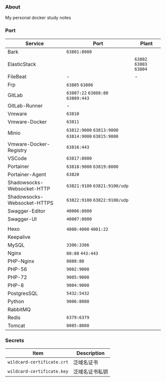 ### About

My personal docker study notes



### Port

| Service                     | Port                                                   | Plant                     |
| --------------------------- | ------------------------------------------------------ | ------------------------- |
| Bark                        | `63801:8080`                                           |                           |
| ElasticStack                |                                                        | `63802`  `63803`  `63804` |
| FileBeat                    | -                                                      | -                         |
| Frp                         | `63805`  `63806`                                       |                           |
| GitLab                      | `63807:22`  `63808:80`  `63809:443`                    |                           |
| GitLab-Runner               | -                                                      |                           |
| Vmware                      | `63810`                                                |                           |
| Vmware-Docker               | `63811`                                                |                           |
| Minio                       | `63812:9000`  `63813:9000`  `63814:9000`  `63815:9000` |                           |
| Vmware-Docker-Registry      | `63816:443`                                            |                           |
| VSCode                      | `63817:8080`                                           |                           |
| Portainer                   | `63818:9000`  `63819:8000`                             |                           |
| Portainer-Agent             | `63820`                                                |                           |
| Shadowsocks-Websocket-HTTP  | `63821:9100`  `63821:9100/udp`                         |                           |
| Shadowsocks-Websocket-HTTPS | `63822:9100`  `63822:9100/udp`                         |                           |
| Swagger-Editor              | `40006:8080`                                           |                           |
| Swagger-UI                  | `40007:8080`                                           |                           |
|                             |                                                        |                           |
| Hexo                        | `4000:4000` `4001:22`                                  |                           |
| Keepalive                   |                                                        |                           |
| MySQL                       | `3306:3306`                                            |                           |
| Nginx                       | `80:80`  `443:443`                                     |                           |
| PHP-Nginx                   | `8088:80`                                              |                           |
| PHP-56                      | `9002:9000`                                            |                           |
| PHP-72                      | `9005:9000`                                            |                           |
| PHP-8                       | `9004:9000`                                            |                           |
| PostgresSQL                 | `5432:5432`                                            |                           |
| Python                      | `9006:8080`                                            |                           |
| RabbitMQ                    |                                                        |                           |
| Redis                       | `6379:6379`                                            |                           |
| Tomcat                      | `8085:8080`                                            |                           |



### Secrets

| Item                       | Description    |
| -------------------------- | -------------- |
| `wildcard-certificate.crt` | 泛域名证书     |
| `wildcard-certificate.key` | 泛域名证书私钥 |

